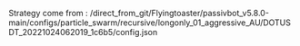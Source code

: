Strategy come from : /direct_from_git/Flyingtoaster/passivbot_v5.8.0-main/configs/particle_swarm/recursive/longonly_01_aggressive_AU/DOTUSDT_20221024062019_1c6b5/config.json